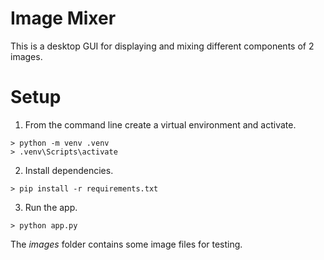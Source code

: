# Image Mixer
This is a desktop GUI for displaying and mixing different components of 2 images.

# Setup

1. From the command line create a virtual environment and activate.
```
> python -m venv .venv
> .venv\Scripts\activate
```

2. Install dependencies.
```
> pip install -r requirements.txt
```

3. Run the app.
```
> python app.py
```

The *images* folder contains some image files for testing. 
